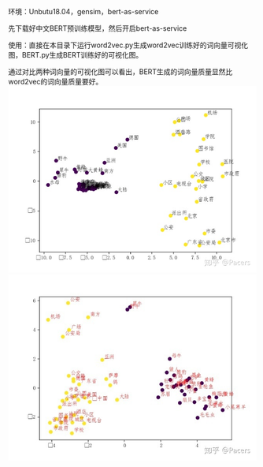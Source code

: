 环境：Unbutu18.04，gensim，bert-as-service

先下载好中文BERT预训练模型，然后开启bert-as-service

使用：直接在本目录下运行word2vec.py生成word2vec训练好的词向量可视化图，BERT.py生成BERT训练好的可视化图。

通过对比两种词向量的可视化图可以看出，BERT生成的词向量质量显然比word2vec的词向量质量要好。
![Image text](https://github.com/Pacerzhujiang0112/Word2vec-BERT-/blob/master/images/word2vec.jpg)
![Image text](https://github.com/Pacerzhujiang0112/Word2vec-BERT-/blob/master/images/bert.jpg)
